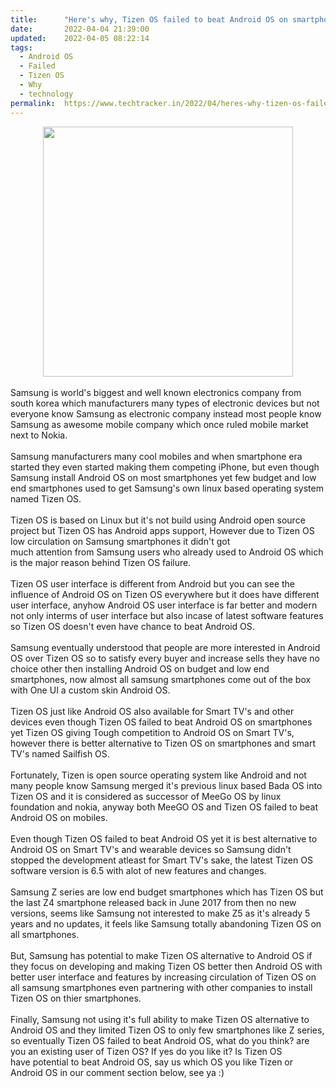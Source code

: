 ```yaml
---
title:		"Here's why, Tizen OS failed to beat Android OS on smartphones."
date:		2022-04-04 21:39:00
updated:	2022-04-05 08:22:14
tags: 
  - Android OS
  - Failed
  - Tizen OS
  - Why
  - technology	
permalink:	https://www.techtracker.in/2022/04/heres-why-tizen-os-failed-to-beat.html
---
```


<div class="separator" style="clear: both; text-align: center;">
  <a href="https://lh3.googleusercontent.com/-lim4rVZwD-g/YksYHbcl-KI/AAAAAAAAKAE/ePqWRGJ5DbwVSYbGZDSfCi7Q40Ai_BUhgCNcBGAsYHQ/s1600/1649088538074229-0.png" imageanchor="1" style="margin-left: 1em; margin-right: 1em;">
    <img border="0" src="https://lh3.googleusercontent.com/-lim4rVZwD-g/YksYHbcl-KI/AAAAAAAAKAE/ePqWRGJ5DbwVSYbGZDSfCi7Q40Ai_BUhgCNcBGAsYHQ/s1600/1649088538074229-0.png" width="400">
  </a>
</div><div><br></div><div>Samsung is world's biggest and well known electronics company from south korea which manufacturers many types of electronic devices but not everyone know Samsung as electronic company instead most people know Samsung as awesome mobile company which once ruled mobile market next to Nokia.</div><div><br></div><div>Samsung manufacturers many cool mobiles and when smartphone era started they even started making them competing iPhone, but even though Samsung install Android OS on most smartphones yet few budget and low end smartphones used to get Samsung's own linux based operating system named Tizen OS.</div><div><br></div><div>Tizen OS is based on Linux but it's not build using Android open source project but Tizen OS has Android apps support, However due to Tizen OS low circulation on Samsung smartphones it didn't got&nbsp;</div><div>much attention from Samsung users who already used to Android OS which is the major reason behind Tizen OS failure.<br></div><div><br></div><div>Tizen OS user interface is different from Android but you can see the influence of Android OS on Tizen OS everywhere but it does have different user interface, anyhow Android OS user interface is far better and modern not only interms of user interface but also incase of latest software features so Tizen OS doesn't even have chance to beat Android OS.</div><div><br></div><div>Samsung eventually understood that people are more interested in Android OS over Tizen OS so to satisfy every buyer and increase sells they have no choice other then installing Android OS on budget and low end smartphones, now almost all samsung smartphones come out of the box with One UI a custom skin Android OS.</div><div><br></div><div>Tizen OS just like Android OS also available for Smart TV's and other devices even though Tizen OS failed to beat Android OS on smartphones yet Tizen OS giving Tough competition to Android OS on Smart TV's, however there is better alternative to Tizen OS on smartphones and smart TV's named Sailfish OS.</div><div><br></div><div>Fortunately, Tizen is open source operating system like Android and not many people know Samsung merged it's previous linux based Bada OS into Tizen OS and it is considered as successor of MeeGo OS by linux foundation and nokia, anyway both MeeGO OS and Tizen OS failed to beat Android OS on mobiles.</div><div><br></div><div>Even though Tizen OS failed to beat Android OS yet it is best alternative to Android OS on Smart TV's and wearable devices so Samsung didn't stopped the development atleast for Smart TV's sake, the latest Tizen OS software version is 6.5 with alot of new features and changes.</div><div><br></div><div>Samsung Z series are low end budget smartphones which has Tizen OS but the last Z4 smartphone released back in June 2017 from then no new versions, seems like Samsung not interested to make Z5 as it's already 5 years and no updates, it feels like Samsung totally abandoning Tizen OS on all smartphones.</div><div><br></div><div>But, Samsung has potential to make Tizen OS alternative to Android OS if they focus on developing and making Tizen OS better then Android OS with better user interface and features by increasing circulation of Tizen OS on all samsung smartphones even partnering with other companies to install Tizen OS on thier smartphones.&nbsp;</div><div><br></div><div>Finally, Samsung not using it's full ability to make Tizen OS alternative to Android OS and they limited Tizen OS to only few smartphones like Z series, so eventually Tizen OS failed to beat Android OS, what do you think? are you an existing user of Tizen OS? If yes do you like it? Is Tizen OS</div><div>have potential to beat Android OS, say us which OS you like Tizen or Android OS in our comment section below, see ya :)</div>
<!-- no comments on this post -->